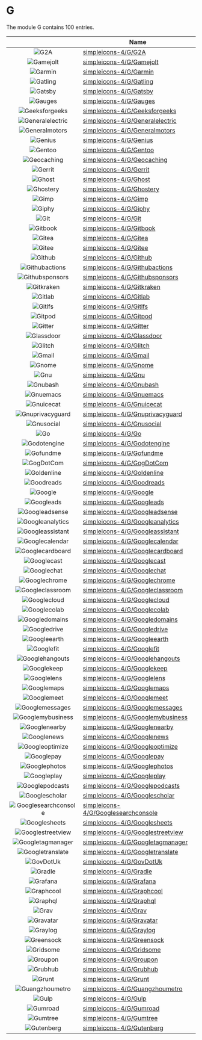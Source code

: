 # G

The module G contains 100 entries.



| |Name|
|:---:|---|
|![G2A](../simpleicons-4/G/G2A.element.png)|[simpleicons-4/G/G2A](../simpleicons-4/G/G2A.md)
|![Gamejolt](../simpleicons-4/G/Gamejolt.element.png)|[simpleicons-4/G/Gamejolt](../simpleicons-4/G/Gamejolt.md)
|![Garmin](../simpleicons-4/G/Garmin.element.png)|[simpleicons-4/G/Garmin](../simpleicons-4/G/Garmin.md)
|![Gatling](../simpleicons-4/G/Gatling.element.png)|[simpleicons-4/G/Gatling](../simpleicons-4/G/Gatling.md)
|![Gatsby](../simpleicons-4/G/Gatsby.element.png)|[simpleicons-4/G/Gatsby](../simpleicons-4/G/Gatsby.md)
|![Gauges](../simpleicons-4/G/Gauges.element.png)|[simpleicons-4/G/Gauges](../simpleicons-4/G/Gauges.md)
|![Geeksforgeeks](../simpleicons-4/G/Geeksforgeeks.element.png)|[simpleicons-4/G/Geeksforgeeks](../simpleicons-4/G/Geeksforgeeks.md)
|![Generalelectric](../simpleicons-4/G/Generalelectric.element.png)|[simpleicons-4/G/Generalelectric](../simpleicons-4/G/Generalelectric.md)
|![Generalmotors](../simpleicons-4/G/Generalmotors.element.png)|[simpleicons-4/G/Generalmotors](../simpleicons-4/G/Generalmotors.md)
|![Genius](../simpleicons-4/G/Genius.element.png)|[simpleicons-4/G/Genius](../simpleicons-4/G/Genius.md)
|![Gentoo](../simpleicons-4/G/Gentoo.element.png)|[simpleicons-4/G/Gentoo](../simpleicons-4/G/Gentoo.md)
|![Geocaching](../simpleicons-4/G/Geocaching.element.png)|[simpleicons-4/G/Geocaching](../simpleicons-4/G/Geocaching.md)
|![Gerrit](../simpleicons-4/G/Gerrit.element.png)|[simpleicons-4/G/Gerrit](../simpleicons-4/G/Gerrit.md)
|![Ghost](../simpleicons-4/G/Ghost.element.png)|[simpleicons-4/G/Ghost](../simpleicons-4/G/Ghost.md)
|![Ghostery](../simpleicons-4/G/Ghostery.element.png)|[simpleicons-4/G/Ghostery](../simpleicons-4/G/Ghostery.md)
|![Gimp](../simpleicons-4/G/Gimp.element.png)|[simpleicons-4/G/Gimp](../simpleicons-4/G/Gimp.md)
|![Giphy](../simpleicons-4/G/Giphy.element.png)|[simpleicons-4/G/Giphy](../simpleicons-4/G/Giphy.md)
|![Git](../simpleicons-4/G/Git.element.png)|[simpleicons-4/G/Git](../simpleicons-4/G/Git.md)
|![Gitbook](../simpleicons-4/G/Gitbook.element.png)|[simpleicons-4/G/Gitbook](../simpleicons-4/G/Gitbook.md)
|![Gitea](../simpleicons-4/G/Gitea.element.png)|[simpleicons-4/G/Gitea](../simpleicons-4/G/Gitea.md)
|![Gitee](../simpleicons-4/G/Gitee.element.png)|[simpleicons-4/G/Gitee](../simpleicons-4/G/Gitee.md)
|![Github](../simpleicons-4/G/Github.element.png)|[simpleicons-4/G/Github](../simpleicons-4/G/Github.md)
|![Githubactions](../simpleicons-4/G/Githubactions.element.png)|[simpleicons-4/G/Githubactions](../simpleicons-4/G/Githubactions.md)
|![Githubsponsors](../simpleicons-4/G/Githubsponsors.element.png)|[simpleicons-4/G/Githubsponsors](../simpleicons-4/G/Githubsponsors.md)
|![Gitkraken](../simpleicons-4/G/Gitkraken.element.png)|[simpleicons-4/G/Gitkraken](../simpleicons-4/G/Gitkraken.md)
|![Gitlab](../simpleicons-4/G/Gitlab.element.png)|[simpleicons-4/G/Gitlab](../simpleicons-4/G/Gitlab.md)
|![Gitlfs](../simpleicons-4/G/Gitlfs.element.png)|[simpleicons-4/G/Gitlfs](../simpleicons-4/G/Gitlfs.md)
|![Gitpod](../simpleicons-4/G/Gitpod.element.png)|[simpleicons-4/G/Gitpod](../simpleicons-4/G/Gitpod.md)
|![Gitter](../simpleicons-4/G/Gitter.element.png)|[simpleicons-4/G/Gitter](../simpleicons-4/G/Gitter.md)
|![Glassdoor](../simpleicons-4/G/Glassdoor.element.png)|[simpleicons-4/G/Glassdoor](../simpleicons-4/G/Glassdoor.md)
|![Glitch](../simpleicons-4/G/Glitch.element.png)|[simpleicons-4/G/Glitch](../simpleicons-4/G/Glitch.md)
|![Gmail](../simpleicons-4/G/Gmail.element.png)|[simpleicons-4/G/Gmail](../simpleicons-4/G/Gmail.md)
|![Gnome](../simpleicons-4/G/Gnome.element.png)|[simpleicons-4/G/Gnome](../simpleicons-4/G/Gnome.md)
|![Gnu](../simpleicons-4/G/Gnu.element.png)|[simpleicons-4/G/Gnu](../simpleicons-4/G/Gnu.md)
|![Gnubash](../simpleicons-4/G/Gnubash.element.png)|[simpleicons-4/G/Gnubash](../simpleicons-4/G/Gnubash.md)
|![Gnuemacs](../simpleicons-4/G/Gnuemacs.element.png)|[simpleicons-4/G/Gnuemacs](../simpleicons-4/G/Gnuemacs.md)
|![Gnuicecat](../simpleicons-4/G/Gnuicecat.element.png)|[simpleicons-4/G/Gnuicecat](../simpleicons-4/G/Gnuicecat.md)
|![Gnuprivacyguard](../simpleicons-4/G/Gnuprivacyguard.element.png)|[simpleicons-4/G/Gnuprivacyguard](../simpleicons-4/G/Gnuprivacyguard.md)
|![Gnusocial](../simpleicons-4/G/Gnusocial.element.png)|[simpleicons-4/G/Gnusocial](../simpleicons-4/G/Gnusocial.md)
|![Go](../simpleicons-4/G/Go.element.png)|[simpleicons-4/G/Go](../simpleicons-4/G/Go.md)
|![Godotengine](../simpleicons-4/G/Godotengine.element.png)|[simpleicons-4/G/Godotengine](../simpleicons-4/G/Godotengine.md)
|![Gofundme](../simpleicons-4/G/Gofundme.element.png)|[simpleicons-4/G/Gofundme](../simpleicons-4/G/Gofundme.md)
|![GogDotCom](../simpleicons-4/G/GogDotCom.element.png)|[simpleicons-4/G/GogDotCom](../simpleicons-4/G/GogDotCom.md)
|![Goldenline](../simpleicons-4/G/Goldenline.element.png)|[simpleicons-4/G/Goldenline](../simpleicons-4/G/Goldenline.md)
|![Goodreads](../simpleicons-4/G/Goodreads.element.png)|[simpleicons-4/G/Goodreads](../simpleicons-4/G/Goodreads.md)
|![Google](../simpleicons-4/G/Google.element.png)|[simpleicons-4/G/Google](../simpleicons-4/G/Google.md)
|![Googleads](../simpleicons-4/G/Googleads.element.png)|[simpleicons-4/G/Googleads](../simpleicons-4/G/Googleads.md)
|![Googleadsense](../simpleicons-4/G/Googleadsense.element.png)|[simpleicons-4/G/Googleadsense](../simpleicons-4/G/Googleadsense.md)
|![Googleanalytics](../simpleicons-4/G/Googleanalytics.element.png)|[simpleicons-4/G/Googleanalytics](../simpleicons-4/G/Googleanalytics.md)
|![Googleassistant](../simpleicons-4/G/Googleassistant.element.png)|[simpleicons-4/G/Googleassistant](../simpleicons-4/G/Googleassistant.md)
|![Googlecalendar](../simpleicons-4/G/Googlecalendar.element.png)|[simpleicons-4/G/Googlecalendar](../simpleicons-4/G/Googlecalendar.md)
|![Googlecardboard](../simpleicons-4/G/Googlecardboard.element.png)|[simpleicons-4/G/Googlecardboard](../simpleicons-4/G/Googlecardboard.md)
|![Googlecast](../simpleicons-4/G/Googlecast.element.png)|[simpleicons-4/G/Googlecast](../simpleicons-4/G/Googlecast.md)
|![Googlechat](../simpleicons-4/G/Googlechat.element.png)|[simpleicons-4/G/Googlechat](../simpleicons-4/G/Googlechat.md)
|![Googlechrome](../simpleicons-4/G/Googlechrome.element.png)|[simpleicons-4/G/Googlechrome](../simpleicons-4/G/Googlechrome.md)
|![Googleclassroom](../simpleicons-4/G/Googleclassroom.element.png)|[simpleicons-4/G/Googleclassroom](../simpleicons-4/G/Googleclassroom.md)
|![Googlecloud](../simpleicons-4/G/Googlecloud.element.png)|[simpleicons-4/G/Googlecloud](../simpleicons-4/G/Googlecloud.md)
|![Googlecolab](../simpleicons-4/G/Googlecolab.element.png)|[simpleicons-4/G/Googlecolab](../simpleicons-4/G/Googlecolab.md)
|![Googledomains](../simpleicons-4/G/Googledomains.element.png)|[simpleicons-4/G/Googledomains](../simpleicons-4/G/Googledomains.md)
|![Googledrive](../simpleicons-4/G/Googledrive.element.png)|[simpleicons-4/G/Googledrive](../simpleicons-4/G/Googledrive.md)
|![Googleearth](../simpleicons-4/G/Googleearth.element.png)|[simpleicons-4/G/Googleearth](../simpleicons-4/G/Googleearth.md)
|![Googlefit](../simpleicons-4/G/Googlefit.element.png)|[simpleicons-4/G/Googlefit](../simpleicons-4/G/Googlefit.md)
|![Googlehangouts](../simpleicons-4/G/Googlehangouts.element.png)|[simpleicons-4/G/Googlehangouts](../simpleicons-4/G/Googlehangouts.md)
|![Googlekeep](../simpleicons-4/G/Googlekeep.element.png)|[simpleicons-4/G/Googlekeep](../simpleicons-4/G/Googlekeep.md)
|![Googlelens](../simpleicons-4/G/Googlelens.element.png)|[simpleicons-4/G/Googlelens](../simpleicons-4/G/Googlelens.md)
|![Googlemaps](../simpleicons-4/G/Googlemaps.element.png)|[simpleicons-4/G/Googlemaps](../simpleicons-4/G/Googlemaps.md)
|![Googlemeet](../simpleicons-4/G/Googlemeet.element.png)|[simpleicons-4/G/Googlemeet](../simpleicons-4/G/Googlemeet.md)
|![Googlemessages](../simpleicons-4/G/Googlemessages.element.png)|[simpleicons-4/G/Googlemessages](../simpleicons-4/G/Googlemessages.md)
|![Googlemybusiness](../simpleicons-4/G/Googlemybusiness.element.png)|[simpleicons-4/G/Googlemybusiness](../simpleicons-4/G/Googlemybusiness.md)
|![Googlenearby](../simpleicons-4/G/Googlenearby.element.png)|[simpleicons-4/G/Googlenearby](../simpleicons-4/G/Googlenearby.md)
|![Googlenews](../simpleicons-4/G/Googlenews.element.png)|[simpleicons-4/G/Googlenews](../simpleicons-4/G/Googlenews.md)
|![Googleoptimize](../simpleicons-4/G/Googleoptimize.element.png)|[simpleicons-4/G/Googleoptimize](../simpleicons-4/G/Googleoptimize.md)
|![Googlepay](../simpleicons-4/G/Googlepay.element.png)|[simpleicons-4/G/Googlepay](../simpleicons-4/G/Googlepay.md)
|![Googlephotos](../simpleicons-4/G/Googlephotos.element.png)|[simpleicons-4/G/Googlephotos](../simpleicons-4/G/Googlephotos.md)
|![Googleplay](../simpleicons-4/G/Googleplay.element.png)|[simpleicons-4/G/Googleplay](../simpleicons-4/G/Googleplay.md)
|![Googlepodcasts](../simpleicons-4/G/Googlepodcasts.element.png)|[simpleicons-4/G/Googlepodcasts](../simpleicons-4/G/Googlepodcasts.md)
|![Googlescholar](../simpleicons-4/G/Googlescholar.element.png)|[simpleicons-4/G/Googlescholar](../simpleicons-4/G/Googlescholar.md)
|![Googlesearchconsole](../simpleicons-4/G/Googlesearchconsole.element.png)|[simpleicons-4/G/Googlesearchconsole](../simpleicons-4/G/Googlesearchconsole.md)
|![Googlesheets](../simpleicons-4/G/Googlesheets.element.png)|[simpleicons-4/G/Googlesheets](../simpleicons-4/G/Googlesheets.md)
|![Googlestreetview](../simpleicons-4/G/Googlestreetview.element.png)|[simpleicons-4/G/Googlestreetview](../simpleicons-4/G/Googlestreetview.md)
|![Googletagmanager](../simpleicons-4/G/Googletagmanager.element.png)|[simpleicons-4/G/Googletagmanager](../simpleicons-4/G/Googletagmanager.md)
|![Googletranslate](../simpleicons-4/G/Googletranslate.element.png)|[simpleicons-4/G/Googletranslate](../simpleicons-4/G/Googletranslate.md)
|![GovDotUk](../simpleicons-4/G/GovDotUk.element.png)|[simpleicons-4/G/GovDotUk](../simpleicons-4/G/GovDotUk.md)
|![Gradle](../simpleicons-4/G/Gradle.element.png)|[simpleicons-4/G/Gradle](../simpleicons-4/G/Gradle.md)
|![Grafana](../simpleicons-4/G/Grafana.element.png)|[simpleicons-4/G/Grafana](../simpleicons-4/G/Grafana.md)
|![Graphcool](../simpleicons-4/G/Graphcool.element.png)|[simpleicons-4/G/Graphcool](../simpleicons-4/G/Graphcool.md)
|![Graphql](../simpleicons-4/G/Graphql.element.png)|[simpleicons-4/G/Graphql](../simpleicons-4/G/Graphql.md)
|![Grav](../simpleicons-4/G/Grav.element.png)|[simpleicons-4/G/Grav](../simpleicons-4/G/Grav.md)
|![Gravatar](../simpleicons-4/G/Gravatar.element.png)|[simpleicons-4/G/Gravatar](../simpleicons-4/G/Gravatar.md)
|![Graylog](../simpleicons-4/G/Graylog.element.png)|[simpleicons-4/G/Graylog](../simpleicons-4/G/Graylog.md)
|![Greensock](../simpleicons-4/G/Greensock.element.png)|[simpleicons-4/G/Greensock](../simpleicons-4/G/Greensock.md)
|![Gridsome](../simpleicons-4/G/Gridsome.element.png)|[simpleicons-4/G/Gridsome](../simpleicons-4/G/Gridsome.md)
|![Groupon](../simpleicons-4/G/Groupon.element.png)|[simpleicons-4/G/Groupon](../simpleicons-4/G/Groupon.md)
|![Grubhub](../simpleicons-4/G/Grubhub.element.png)|[simpleicons-4/G/Grubhub](../simpleicons-4/G/Grubhub.md)
|![Grunt](../simpleicons-4/G/Grunt.element.png)|[simpleicons-4/G/Grunt](../simpleicons-4/G/Grunt.md)
|![Guangzhoumetro](../simpleicons-4/G/Guangzhoumetro.element.png)|[simpleicons-4/G/Guangzhoumetro](../simpleicons-4/G/Guangzhoumetro.md)
|![Gulp](../simpleicons-4/G/Gulp.element.png)|[simpleicons-4/G/Gulp](../simpleicons-4/G/Gulp.md)
|![Gumroad](../simpleicons-4/G/Gumroad.element.png)|[simpleicons-4/G/Gumroad](../simpleicons-4/G/Gumroad.md)
|![Gumtree](../simpleicons-4/G/Gumtree.element.png)|[simpleicons-4/G/Gumtree](../simpleicons-4/G/Gumtree.md)
|![Gutenberg](../simpleicons-4/G/Gutenberg.element.png)|[simpleicons-4/G/Gutenberg](../simpleicons-4/G/Gutenberg.md)

